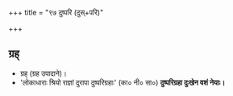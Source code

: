 +++
title = "९७ दुष्परि (दुस्+परि)"

+++

## ग्रह्
- ग्रह् (ग्रह उपादाने)।
- 'लोकाधाराः श्रियो राज्ञां दुरापा दुष्परिग्रहाः' (का० नी० सा०) **दुष्परिग्रहा दुःखेन वशं नेयाः।**
